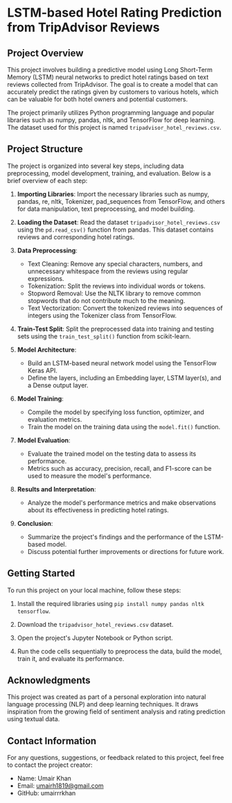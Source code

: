 # LSTM-based Hotel Rating Prediction from TripAdvisor Reviews

## Project Overview

This project involves building a predictive model using Long Short-Term Memory (LSTM) neural networks to predict hotel ratings based on text reviews collected from TripAdvisor. The goal is to create a model that can accurately predict the ratings given by customers to various hotels, which can be valuable for both hotel owners and potential customers.

The project primarily utilizes Python programming language and popular libraries such as numpy, pandas, nltk, and TensorFlow for deep learning. The dataset used for this project is named `tripadvisor_hotel_reviews.csv`.

## Project Structure

The project is organized into several key steps, including data preprocessing, model development, training, and evaluation. Below is a brief overview of each step:

1. **Importing Libraries**: Import the necessary libraries such as numpy, pandas, re, nltk, Tokenizer, pad_sequences from TensorFlow, and others for data manipulation, text preprocessing, and model building.

2. **Loading the Dataset**: Read the dataset `tripadvisor_hotel_reviews.csv` using the `pd.read_csv()` function from pandas. This dataset contains reviews and corresponding hotel ratings.

3. **Data Preprocessing**:
   - Text Cleaning: Remove any special characters, numbers, and unnecessary whitespace from the reviews using regular expressions.
   - Tokenization: Split the reviews into individual words or tokens.
   - Stopword Removal: Use the NLTK library to remove common stopwords that do not contribute much to the meaning.
   - Text Vectorization: Convert the tokenized reviews into sequences of integers using the Tokenizer class from TensorFlow.

4. **Train-Test Split**: Split the preprocessed data into training and testing sets using the `train_test_split()` function from scikit-learn.

5. **Model Architecture**:
   - Build an LSTM-based neural network model using the TensorFlow Keras API.
   - Define the layers, including an Embedding layer, LSTM layer(s), and a Dense output layer.

6. **Model Training**:
   - Compile the model by specifying loss function, optimizer, and evaluation metrics.
   - Train the model on the training data using the `model.fit()` function.

7. **Model Evaluation**:
   - Evaluate the trained model on the testing data to assess its performance.
   - Metrics such as accuracy, precision, recall, and F1-score can be used to measure the model's performance.

8. **Results and Interpretation**:
   - Analyze the model's performance metrics and make observations about its effectiveness in predicting hotel ratings.

9. **Conclusion**:
   - Summarize the project's findings and the performance of the LSTM-based model.
   - Discuss potential further improvements or directions for future work.

## Getting Started

To run this project on your local machine, follow these steps:

1. Install the required libraries using `pip install numpy pandas nltk tensorflow`.

2. Download the `tripadvisor_hotel_reviews.csv` dataset.

3. Open the project's Jupyter Notebook or Python script.

4. Run the code cells sequentially to preprocess the data, build the model, train it, and evaluate its performance.

## Acknowledgments

This project was created as part of a personal exploration into natural language processing (NLP) and deep learning techniques. It draws inspiration from the growing field of sentiment analysis and rating prediction using textual data.

## Contact Information

For any questions, suggestions, or feedback related to this project, feel free to contact the project creator:

- Name: Umair Khan
- Email: umairh1819@gmail.com
- GitHub: umairrrkhan


